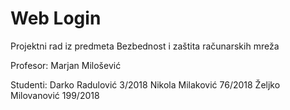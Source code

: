 # Web Login

Projektni rad iz predmeta Bezbednost i zaštita računarskih mreža

Profesor:
Marjan Milošević

Studenti:
Darko Radulović 3/2018
Nikola Milaković 76/2018
Željko Milovanović 199/2018
